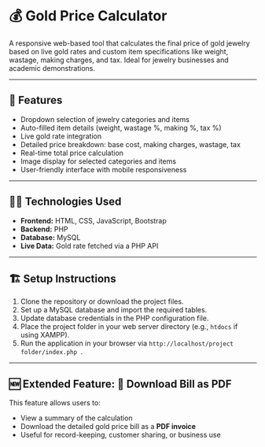 # 💰 Gold Price Calculator

A responsive web-based tool that calculates the final price of gold jewelry based on live gold rates and custom item specifications like weight, wastage, making charges, and tax. Ideal for jewelry businesses and academic demonstrations.

---

## 🌟 Features

- Dropdown selection of jewelry categories and items
- Auto-filled item details (weight, wastage %, making %, tax %)
- Live gold rate integration
- Detailed price breakdown: base cost, making charges, wastage, tax
- Real-time total price calculation
- Image display for selected categories and items
- User-friendly interface with mobile responsiveness

---

## 🧑‍💻 Technologies Used

- **Frontend:** HTML, CSS, JavaScript, Bootstrap
- **Backend:** PHP
- **Database:** MySQL
- **Live Data:** Gold rate fetched via a PHP API

---


## 🏗️ Setup Instructions

1. Clone the repository or download the project files.
2. Set up a MySQL database and import the required tables.
3. Update database credentials in the PHP configuration file.
4. Place the project folder in your web server directory (e.g., `htdocs` if using XAMPP).
5. Run the application in your browser via `http://localhost/project folder/index.php
`.

---
## 🆕 Extended Feature: 🧾 Download Bill as PDF

This feature allows users to:
- View a summary of the calculation
- Download the detailed gold price bill as a **PDF invoice**
- Useful for record-keeping, customer sharing, or business use







